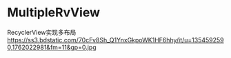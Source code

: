 # MultipleRvView
RecyclerView实现多布局
https://ss3.bdstatic.com/70cFv8Sh_Q1YnxGkpoWK1HF6hhy/it/u=1354592590,1762022981&fm=11&gp=0.jpg
